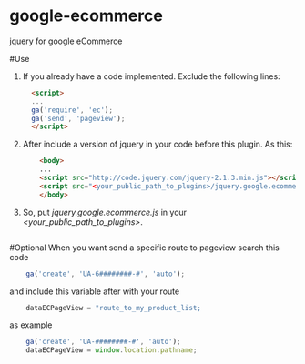 # google-ecommerce
jquery for google eCommerce


#Use


1.  If you already have a code implemented. Exclude the following lines:

    ```html
      <script>
      ...
      ga('require', 'ec');
      ga('send', 'pageview');
      </script>
    ```

2. After include a version of jquery in your code before this plugin. As this:

    ```html
        <body>
        ...
        <script src="http://code.jquery.com/jquery-2.1.3.min.js"></script>
        <script src="<your_public_path_to_plugins>/jquery.google.ecommerce.js"></script>
        </body>
    ```

3.   So, put _jquery.google.ecommerce.js_ in your _<your_public_path_to_plugins>_.

```html
```

#Optional
When you want send a specific route to pageview search this code

```javascript
    ga('create', 'UA-6########-#', 'auto');
```

and include this variable after with your route

```javascript
    dataECPageView = "route_to_my_product_list;
```

as example

```javascript
    ga('create', 'UA-########-#', 'auto');
    dataECPageView = window.location.pathname;
```
 